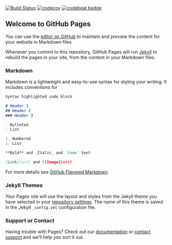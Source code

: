 [![Build Status](https://travis-ci.org/radoslawdabrowski/radoslawdabrowski.pl.svg?branch=master)](https://travis-ci.org/radoslawdabrowski/radoslawdabrowski.pl)
[![codecov](https://codecov.io/gh/radoslawdabrowski/radoslawdabrowski.pl/branch/master/graph/badge.svg)](https://codecov.io/gh/radoslawdabrowski/radoslawdabrowski.pl)
[![codebeat badge](https://codebeat.co/badges/144b3b07-2f45-409d-afc9-0f51edd58b16)](https://codebeat.co/projects/github-com-radoslawdabrowski-radoslawdabrowski-pl-master)


## Welcome to GitHub Pages

You can use the [editor on GitHub](https://github.com/radoslawdabrowski/personal-website/edit/master/README.md) to maintain and preview the content for your website in Markdown files.

Whenever you commit to this repository, GitHub Pages will run [Jekyll](https://jekyllrb.com/) to rebuild the pages in your site, from the content in your Markdown files.

### Markdown

Markdown is a lightweight and easy-to-use syntax for styling your writing. It includes conventions for

```markdown
Syntax highlighted code block

# Header 1
## Header 2
### Header 3

- Bulleted
- List

1. Numbered
2. List

**Bold** and _Italic_ and `Code` text

[Link](url) and ![Image](src)
```

For more details see [GitHub Flavored Markdown](https://guides.github.com/features/mastering-markdown/).

### Jekyll Themes

Your Pages site will use the layout and styles from the Jekyll theme you have selected in your [repository settings](https://github.com/radoslawdabrowski/personal-website/settings). The name of this theme is saved in the Jekyll `_config.yml` configuration file.

### Support or Contact

Having trouble with Pages? Check out our [documentation](https://help.github.com/categories/github-pages-basics/) or [contact support](https://github.com/contact) and we’ll help you sort it out.
